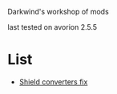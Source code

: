 Darkwind's workshop of mods

last tested on avorion 2.5.5

# List

- [Shield converters fix](https://steamcommunity.com/sharedfiles/filedetails/?id=3435161514)

